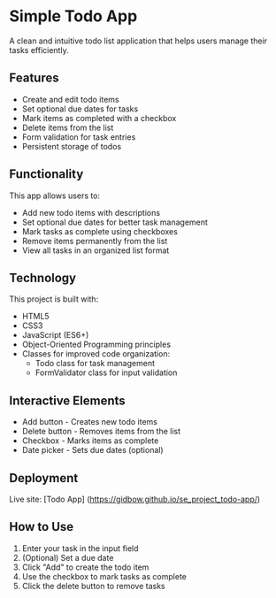 # Simple Todo App

A clean and intuitive todo list application that helps users manage their tasks efficiently.

## Features

- Create and edit todo items
- Set optional due dates for tasks
- Mark items as completed with a checkbox
- Delete items from the list
- Form validation for task entries
- Persistent storage of todos

## Functionality

This app allows users to:

- Add new todo items with descriptions
- Set optional due dates for better task management
- Mark tasks as complete using checkboxes
- Remove items permanently from the list
- View all tasks in an organized list format

## Technology

This project is built with:

- HTML5
- CSS3
- JavaScript (ES6+)
- Object-Oriented Programming principles
- Classes for improved code organization:
  - Todo class for task management
  - FormValidator class for input validation

## Interactive Elements

- Add button - Creates new todo items
- Delete button - Removes items from the list
- Checkbox - Marks items as complete
- Date picker - Sets due dates (optional)

## Deployment

Live site: [Todo App]
(https://gidbow.github.io/se_project_todo-app/)

## How to Use

1. Enter your task in the input field
2. (Optional) Set a due date
3. Click "Add" to create the todo item
4. Use the checkbox to mark tasks as complete
5. Click the delete button to remove tasks
